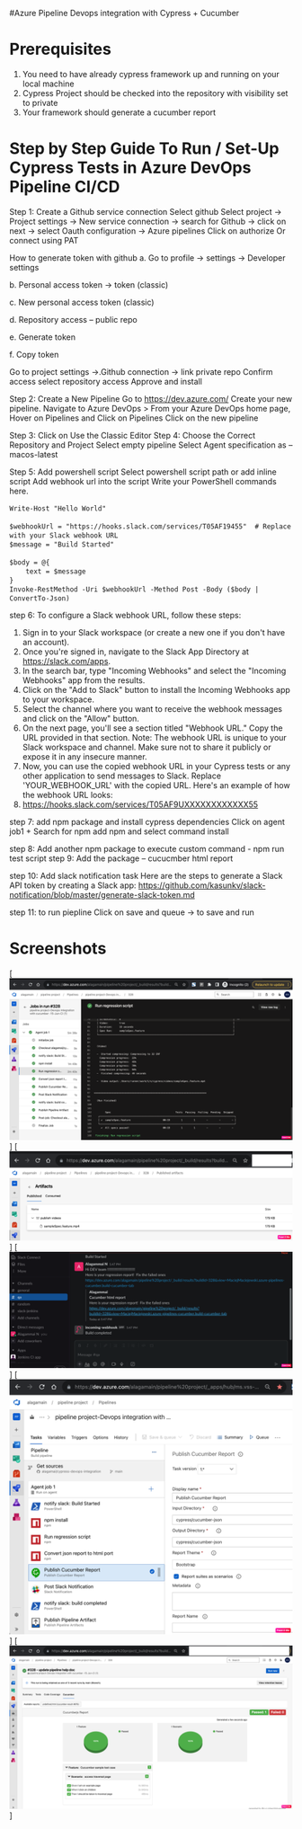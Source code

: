 #Azure Pipeline Devops integration with Cypress + Cucumber  

# Prerequisites
1.	You need to have already cypress framework up and running on your local machine
2.	Cypress Project should be checked into the repository with visibility set to private 
3.	Your framework should generate a cucumber report 


# Step by Step Guide To Run / Set-Up Cypress Tests in Azure DevOps Pipeline CI/CD
Step 1:  Create a Github service connection 
Select github
Select project -> Project settings -> New  service connection -> search for Github -> click on next -> select Oauth configuration -> Azure pipelines
Click on authorize
Or connect using PAT 

How to generate token with github
a.	Go to profile -> settings -> Developer settings

b.	Personal access token -> token (classic)

c.	New personal access token (classic)

d.	Repository access – public repo 

e.	Generate token 

f.	Copy token  

Go to project settings ->.Github connection -> link private repo 
Confirm access 
select repository access
Approve and install

Step 2: Create a New Pipeline
Go to  https://dev.azure.com/
Create your new pipeline. Navigate to Azure DevOps > From your Azure DevOps home page, Hover on Pipelines and Click on Pipelines
Click on the new pipeline 

Step 3: Click on Use the Classic Editor
Step 4: Choose the Correct Repository and Project
Select empty pipeline
Select Agent specification as – macos-latest

Step 5: Add powershell script
Select powershell script path  or add inline script
Add webhook url into the script 
Write your PowerShell commands here.

	Write-Host "Hello World"

	$webhookUrl = "https://hooks.slack.com/services/T05AF19455"  # Replace with your Slack webhook URL
	$message = "Build Started"

	$body = @{
    	text = $message
	}
	Invoke-RestMethod -Uri $webhookUrl -Method Post -Body ($body | ConvertTo-Json)

step 6: To configure a Slack webhook URL, follow these steps:
1.	Sign in to your Slack workspace (or create a new one if you don't have an account).
2.	Once you're signed in, navigate to the Slack App Directory at https://slack.com/apps.
3.	In the search bar, type "Incoming Webhooks" and select the "Incoming Webhooks" app from the results.
4.	Click on the "Add to Slack" button to install the Incoming Webhooks app to your workspace.
5.	Select the channel where you want to receive the webhook messages and click on the "Allow" button.
6.	On the next page, you'll see a section titled "Webhook URL." Copy the URL provided in that section.
Note: The webhook URL is unique to your Slack workspace and channel. Make sure not to share it publicly or expose it in any insecure manner.
7.	Now, you can use the copied webhook URL in your Cypress tests or any other application to send messages to Slack. Replace 'YOUR_WEBHOOK_URL' with the copied URL.
Here's an example of how the webhook URL looks:
8.	https://hooks.slack.com/services/T05AF9UXXXXXXXXXXXX55

step 7: add npm package and install cypress dependencies 
Click on agent job1 + 
Search for npm 
add npm and select command install

step 8: Add another npm package to execute custom command -  npm run test script 
step 9: Add the package – cucucmber html report 

step 10: Add slack notification task 
Here are the steps to generate a Slack API token by creating a Slack app:
https://github.com/kasunkv/slack-notification/blob/master/generate-slack-token.md

step 11: to run piepline 
Click on save and queue -> to save and run

 
 # Screenshots
[![Classic-Editor](https://github.com/alagamai/Azure-Devops-Integration-Cypress-Cucumber/blob/master/images/Classic-editor-Agent-Job.png)]
[![Publish-Artifacts](https://github.com/alagamai/Azure-Devops-Integration-Cypress-Cucumber/blob/master/images/Publish-Artifacts.png)]
[![Slack-Notification](https://github.com/alagamai/Azure-Devops-Integration-Cypress-Cucumber/blob/master/images/Slack-Notification.png)]
[![classic-editor-pipeline-script](https://github.com/alagamai/Azure-Devops-Integration-Cypress-Cucumber/blob/master/images/classic-editor-pipeline-script.png)]
[![cucumber-report](https://github.com/alagamai/Azure-Devops-Integration-Cypress-Cucumber/blob/master/images/cucumber-report.png)]
